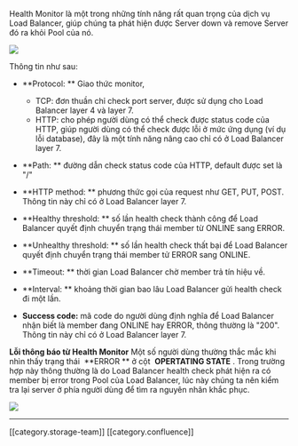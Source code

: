 Health Monitor là một trong những tính năng rất quan trọng của dịch vụ Load Balancer, giúp chúng ta phát hiện được Server down và remove Server đó ra khỏi Pool của nó.

![](images/storage/image2020-5-12_17-19-56.png)

Thông tin như sau:


*  **Protocol: ** Giao thức monitor, 
    * TCP: đơn thuần chỉ check port server, được sử dụng cho Load Balancer layer 4 và layer 7.
    * HTTP: cho phép người dùng có thể check được status code của HTTP, giúp người dùng có thể check được lỗi ở mức ứng dụng (ví dụ lỗi database), đây là một tính năng nâng cao chỉ có ở Load Balancer layer 7.

    
*  **Path: ** đường dẫn check status code của HTTP, default được set là "/"
*  **HTTP method: ** phương thức gọi của request như GET, PUT, POST. Thông tin này chỉ có ở Load Balancer layer 7.
*  **Healthy threshold: ** số lần health check thành công để Load Balancer quyết định chuyển trạng thái member từ ONLINE sang ERROR.
*  **Unhealthy threshold: ** số lần health check thất bại để Load Balancer quyết định chuyển trạng thái member tử ERROR sang ONLINE.
*  **Timeout: ** thời gian Load Balancer chờ member trả tín hiệu về.
*  **Interval: ** khoảng thời gian bao lâu Load Balancer gửi health check đi một lần.
*  **Success code:**  mã code do người dùng định nghĩa để Load Balancer nhận biết là member đang ONLINE hay ERROR, thông thường là "200". Thông tin này chỉ có ở Load Balancer layer 7.

 **Lỗi thông báo từ Health Monitor** Một số người dùng thường thắc mắc khi nhìn thấy trạng thái  **ERROR ** ở cột  **OPERTATING STATE** . Trong trường hợp này thông thường là do Load Balancer health check phát hiện ra có member bị error trong Pool của Load Balancer, lúc này chúng ta nên kiểm tra lại server ở phía người dùng để tìm ra nguyên nhân khắc phục.

![](images/storage/error.jpg)





*****

[[category.storage-team]] 
[[category.confluence]] 
